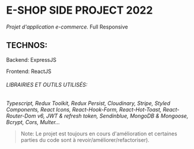 # E-SHOP SIDE PROJECT 2022
*Projet d'application e-commerce.*
Full Responsive

## TECHNOS:
Backend: ExpressJS

Frontend: ReactJS

###### LIBRAIRIES ET OUTILS UTILISÉS:
*Typescript, Redux Toolkit, Redux Persist, Cloudinary, Stripe, Styled Components, React Icons, React-Hook-Form, React-Hot-Toast, React-Router-Dom v6, JWT & refresh token, Sendinblue, MongoDB & Mongoose, Bcrypt, Cors, Multer...*

> Note: Le projet est toujours en cours d'amélioration et certaines parties du code sont à revoir/améliorer/refactoriser).
